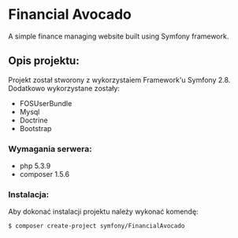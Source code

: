 # Financial Avocado

A simple finance managing website built using Symfony framework.

## Opis projektu:
Projekt został stworony z wykorzystaiem Framework'u Symfony 2.8. Dodatkowo wykorzystane zostały:
- FOSUserBundle
- Mysql
- Doctrine
- Bootstrap

### Wymagania serwera:
 - php 5.3.9
 - composer 1.5.6
 
### Instalacja:
Aby dokonać instalacji projektu należy wykonać komendę:
```bash
$ composer create-project symfony/FinancialAvocado
```
 
 
